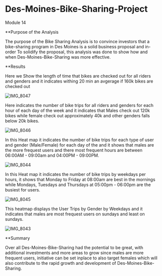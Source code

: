 # Des-Moines-Bike-Sharing-Project
Module 14

 **Purpose of the Analysis

The purpose of the Bike Sharing Analysis is to convince investors that a bike-sharing program in Des Moines is a solid business proposal and in-order To solidify the proposal, this analysis was done to show how and when Des-Moines-Bike-Sharing was more effective.

**Results

Here we Show the length of time that bikes are checked out for all riders and genders and it indicates withing 20 min 
an avgerage if 160k bikes are checked out 


![IMG_8047](https://user-images.githubusercontent.com/100738128/172429095-f7dee599-39a4-4c38-8191-dfff8b8d323f.jpg)


Here indicates the number of bike trips for all riders and genders for each hour of each day of the week and 
it indicates that Males check out 120k bikes while female check out approximately 40k and other genders falls below 20k bikes.


![IMG_8046](https://user-images.githubusercontent.com/100738128/172429113-9789ce06-47c8-4a55-b667-1c24f30008f2.jpg)


In this Heat map it indicates the number of bike trips for each type of user and gender (Male/Female) for each day of the
and it shows that males are the more frequest users and there most frequent hours are between 06:00AM - 09:00am and 04:00PM - 09:00PM.


![IMG_8044](https://user-images.githubusercontent.com/100738128/172429991-a591d94b-6a88-4b21-9885-5f6b815b626d.jpg)

In this Heat map it indicates the number of bike trips by weekdays per hours, it shows that Monday to Friday at 08:00am are best in the mornings while 
Mondays, Tuesdays and Thursdays at 05:00pm - 06:00pm are the busiest for users.


![IMG_8045](https://user-images.githubusercontent.com/100738128/172430006-7238dabe-ed87-4dff-ba71-e4feb0d39381.jpg)


This heatmap displays the User Trips by Gender by Weekdays and it indicates that males are most frequest users on sundays and least on sundays.


![IMG_8043](https://user-images.githubusercontent.com/100738128/172429021-0351747b-8cc7-4ff2-a27f-99b45b548082.jpg)



**Summary

Over all Des-Moines-Bike-Sharing had the potential to be great, with additional investments and more areas to grow since males are more frequent users, initiative can be set inplace to also target females which will also contribute to the rapid growth and development of Des-Moines-Bike-Sharing.
